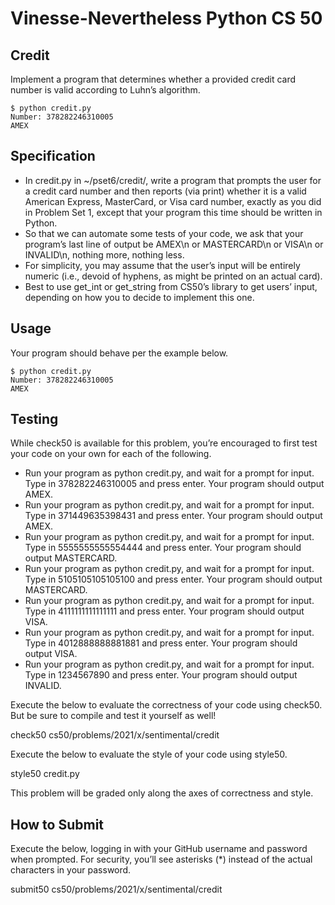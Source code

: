 # Vinesse-Nevertheless Python CS 50

## Credit
Implement a program that determines whether a provided credit card number is valid according to Luhn’s algorithm.

    $ python credit.py
    Number: 378282246310005
    AMEX
    
## Specification
<ul>
<li>In credit.py in ~/pset6/credit/, write a program that prompts the user for a credit card number and then reports (via print) whether it is a valid American Express, MasterCard, or Visa card number, exactly as you did in Problem Set 1, except that your program this time should be written in Python.</li>
<li>So that we can automate some tests of your code, we ask that your program’s last line of output be AMEX\n or MASTERCARD\n or VISA\n or INVALID\n, nothing more, nothing less.</li>
<li>For simplicity, you may assume that the user’s input will be entirely numeric (i.e., devoid of hyphens, as might be printed on an actual card).</li>
<li>Best to use get_int or get_string from CS50’s library to get users’ input, depending on how you to decide to implement this one.</li>
</ul>

## Usage
Your program should behave per the example below.

    $ python credit.py
    Number: 378282246310005
    AMEX
    
## Testing
While check50 is available for this problem, you’re encouraged to first test your code on your own for each of the following.
<ul>
<li>Run your program as python credit.py, and wait for a prompt for input. Type in 378282246310005 and press enter. Your program should output AMEX.</li>
<li>Run your program as python credit.py, and wait for a prompt for input. Type in 371449635398431 and press enter. Your program should output AMEX.</li>
<li>Run your program as python credit.py, and wait for a prompt for input. Type in 5555555555554444 and press enter. Your program should output MASTERCARD.</li>
<li>Run your program as python credit.py, and wait for a prompt for input. Type in 5105105105105100 and press enter. Your program should output MASTERCARD.</li>
<li>Run your program as python credit.py, and wait for a prompt for input. Type in 4111111111111111 and press enter. Your program should output VISA.</li>
<li>Run your program as python credit.py, and wait for a prompt for input. Type in 4012888888881881 and press enter. Your program should output VISA.</li>
<li>Run your program as python credit.py, and wait for a prompt for input. Type in 1234567890 and press enter. Your program should output INVALID.</li>
</ul>  

Execute the below to evaluate the correctness of your code using check50. But be sure to compile and test it yourself as well!

check50 cs50/problems/2021/x/sentimental/credit

Execute the below to evaluate the style of your code using style50.

style50 credit.py

This problem will be graded only along the axes of correctness and style.

## How to Submit
Execute the below, logging in with your GitHub username and password when prompted. For security, you’ll see asterisks (*) instead of the actual characters in your password.

submit50 cs50/problems/2021/x/sentimental/credit
